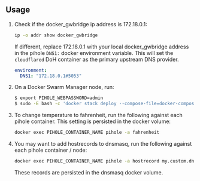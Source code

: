 ## Usage
1. Check if the docker_gwbridge ip address is 172.18.0.1:
    ```bash
    ip -o addr show docker_gwbridge
    ```

    If different, replace 172.18.0.1 with your local docker_gwbridge address in the pihole `DNS1:` docker environment variable.  This will set the `cloudflared` DoH container as the primary upstream DNS provider.

    ```yaml
    environment:
      DNS1: "172.18.0.1#5053"    
    ```

2. On a Docker Swarm Manager node, run:
    ```bash
    $ export PIHOLE_WEBPASSWORD=admin
    $ sudo -E bash -c 'docker stack deploy --compose-file=docker-compose-stack.yml pihole'
    ```

3. To change temperature to fahrenheit, run the following against each pihole container.  This setting is persisted in the docker volume:
    ```sh
    docker exec PIHOLE_CONTAINER_NAME pihole -a fahrenheit
    ```
4. You may want to add hostrecords to dnsmasq, run the following against each pihole container / node:
    ```sh
    docker exec PIHOLE_CONTAINER_NAME pihole -a hostrecord my.custom.dns.entry 192.168.X.X
    ```
    These records are persisted in the dnsmasq docker volume.